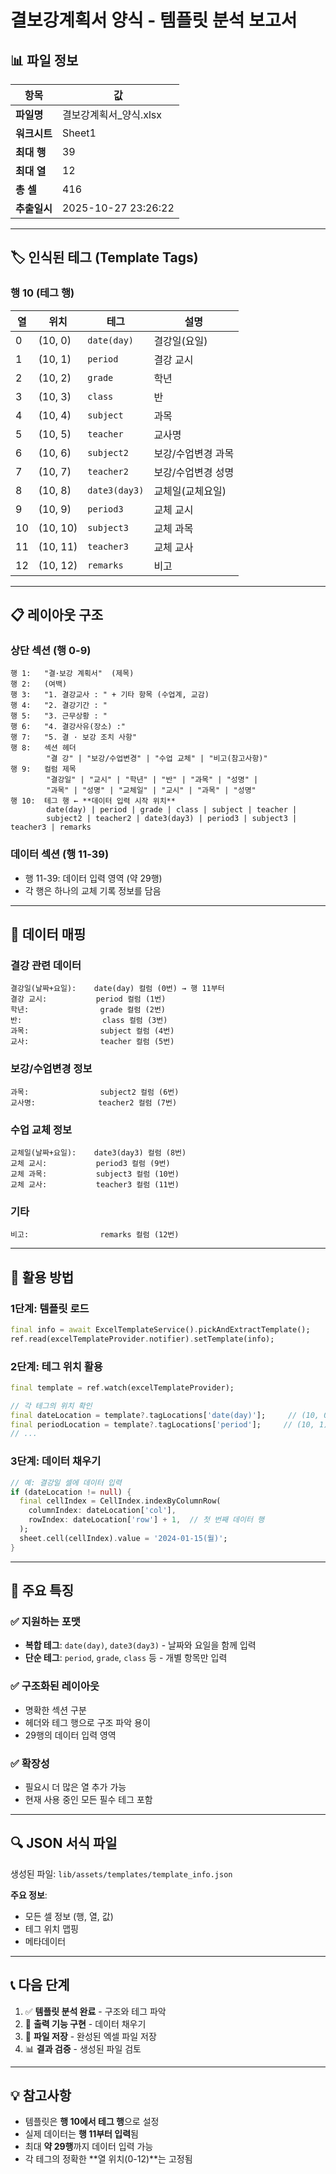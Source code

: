 # 결보강계획서 양식 - 템플릿 분석 보고서

## 📊 파일 정보

| 항목 | 값 |
|------|-----|
| **파일명** | 결보강계획서_양식.xlsx |
| **워크시트** | Sheet1 |
| **최대 행** | 39 |
| **최대 열** | 12 |
| **총 셀** | 416 |
| **추출일시** | 2025-10-27 23:26:22 |

---

## 🏷️ 인식된 테그 (Template Tags)

### 행 10 (테그 행)

| 열 | 위치 | 테그 | 설명 |
|-----|------|------|------|
| 0 | (10, 0) | `date(day)` | 결강일(요일) |
| 1 | (10, 1) | `period` | 결강 교시 |
| 2 | (10, 2) | `grade` | 학년 |
| 3 | (10, 3) | `class` | 반 |
| 4 | (10, 4) | `subject` | 과목 |
| 5 | (10, 5) | `teacher` | 교사명 |
| 6 | (10, 6) | `subject2` | 보강/수업변경 과목 |
| 7 | (10, 7) | `teacher2` | 보강/수업변경 성명 |
| 8 | (10, 8) | `date3(day3)` | 교체일(교체요일) |
| 9 | (10, 9) | `period3` | 교체 교시 |
| 10 | (10, 10) | `subject3` | 교체 과목 |
| 11 | (10, 11) | `teacher3` | 교체 교사 |
| 12 | (10, 12) | `remarks` | 비고 |

---

## 📋 레이아웃 구조

### 상단 섹션 (행 0-9)

```
행 1:   "결･보강 계획서"  (제목)
행 2:   (여백)
행 3:   "1. 결강교사 : " + 기타 항목 (수업계, 교감)
행 4:   "2. 결강기간 : "
행 5:   "3. 근무상황 : "
행 6:   "4. 결강사유(장소) :"
행 7:   "5. 결 · 보강 조치 사항"
행 8:   섹션 헤더
        "결 강" | "보강/수업변경" | "수업 교체" | "비고(참고사항)"
행 9:   컬럼 제목
        "결강일" | "교시" | "학년" | "반" | "과목" | "성명" |
        "과목" | "성명" | "교체일" | "교시" | "과목" | "성명"
행 10:  테그 행 ← **데이터 입력 시작 위치**
        date(day) | period | grade | class | subject | teacher |
        subject2 | teacher2 | date3(day3) | period3 | subject3 | teacher3 | remarks
```

### 데이터 섹션 (행 11-39)

- 행 11-39: 데이터 입력 영역 (약 29행)
- 각 행은 하나의 교체 기록 정보를 담음

---

## 🔄 데이터 매핑

### 결강 관련 데이터

```
결강일(날짜+요일):    date(day) 컬럼 (0번) → 행 11부터
결강 교시:           period 컬럼 (1번)
학년:                grade 컬럼 (2번)
반:                  class 컬럼 (3번)
과목:                subject 컬럼 (4번)
교사:                teacher 컬럼 (5번)
```

### 보강/수업변경 정보

```
과목:                subject2 컬럼 (6번)
교사명:              teacher2 컬럼 (7번)
```

### 수업 교체 정보

```
교체일(날짜+요일):    date3(day3) 컬럼 (8번)
교체 교시:           period3 컬럼 (9번)
교체 과목:           subject3 컬럼 (10번)
교체 교사:           teacher3 컬럼 (11번)
```

### 기타

```
비고:                remarks 컬럼 (12번)
```

---

## 💾 활용 방법

### 1단계: 템플릿 로드

```dart
final info = await ExcelTemplateService().pickAndExtractTemplate();
ref.read(excelTemplateProvider.notifier).setTemplate(info);
```

### 2단계: 테그 위치 활용

```dart
final template = ref.watch(excelTemplateProvider);

// 각 테그의 위치 확인
final dateLocation = template?.tagLocations['date(day)'];     // (10, 0)
final periodLocation = template?.tagLocations['period'];     // (10, 1)
// ...
```

### 3단계: 데이터 채우기

```dart
// 예: 결강일 셀에 데이터 입력
if (dateLocation != null) {
  final cellIndex = CellIndex.indexByColumnRow(
    columnIndex: dateLocation['col'],
    rowIndex: dateLocation['row'] + 1,  // 첫 번째 데이터 행
  );
  sheet.cell(cellIndex).value = '2024-01-15(월)';
}
```

---

## 📝 주요 특징

### ✅ 지원하는 포맷

- **복합 테그**: `date(day)`, `date3(day3)` - 날짜와 요일을 함께 입력
- **단순 테그**: `period`, `grade`, `class` 등 - 개별 항목만 입력

### ✅ 구조화된 레이아웃

- 명확한 섹션 구분
- 헤더와 테그 행으로 구조 파악 용이
- 29행의 데이터 입력 영역

### ✅ 확장성

- 필요시 더 많은 열 추가 가능
- 현재 사용 중인 모든 필수 테그 포함

---

## 🔍 JSON 서식 파일

생성된 파일: `lib/assets/templates/template_info.json`

**주요 정보**:
- 모든 셀 정보 (행, 열, 값)
- 테그 위치 맵핑
- 메타데이터

---

## 📞 다음 단계

1. ✅ **템플릿 분석 완료** - 구조와 테그 파악
2. 🚀 **출력 기능 구현** - 데이터 채우기
3. 📁 **파일 저장** - 완성된 엑셀 파일 저장
4. 📊 **결과 검증** - 생성된 파일 검토

---

## 💡 참고사항

- 템플릿은 **행 10에서 테그 행**으로 설정
- 실제 데이터는 **행 11부터 입력**됨
- 최대 **약 29행**까지 데이터 입력 가능
- 각 테그의 정확한 **열 위치(0-12)**는 고정됨
